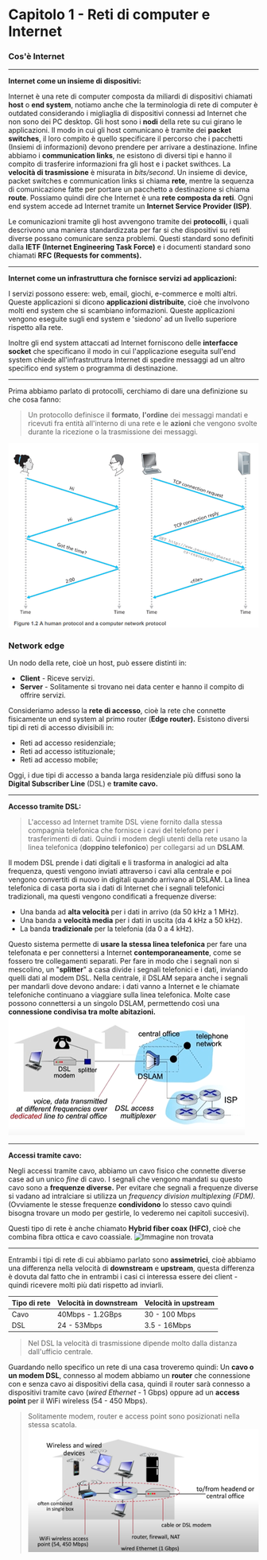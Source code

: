 # Capitolo 1 - Reti di computer e Internet

### Cos'è Internet 
---

**Internet come un insieme di dispositivi:**

Internet è una rete di computer composta da miliardi di dispositivi chiamati **host** o **end system**, notiamo anche che la terminologia di rete di computer è outdated considerando i migliaglia di dispositivi connessi ad Internet che non sono dei PC desktop. Gli host sono i **nodi** della rete su cui girano le applicazioni.
Il modo in cui gli host comunicano è tramite dei **packet switches**, il loro compito è quello specificare il percorso che i pacchetti (Insiemi di informazioni) devono prendere per arrivare a destinazione.
Infine abbiamo i **communication links**, ne esistono di diversi tipi e hanno il compito di trasferire informazioni fra gli host e i packet swithces. La **velocità di trasmissione** è misurata in *bits/second*.
Un insieme di device, packet switches e communication links si chiama **rete**, mentre la sequenza di comunicazione fatte per portare un pacchetto a destinazione si chiama **route**.
Possiamo quindi dire che Internet è una **rete composta da reti**. Ogni end system accede ad Internet tramite un **Internet Service Provider (ISP)**.

Le comunicazioni tramite gli host avvengono tramite dei **protocolli**, i quali descrivono una maniera standardizzata per far si che dispositivi su reti diverse possano comunicare senza problemi. Questi standard sono definiti dalla **IETF (Internet Engineering Task Force)** e i documenti standard sono chiamati **RFC (Requests for comments).**

---
**Internet come un infrastruttura che fornisce servizi ad applicazioni:** 

I servizi possono essere: web, email, giochi, e-commerce e molti altri. Queste applicazioni si dicono **applicazioni distribuite**, cioè che involvono molti end system che si scambiano informazioni. Queste applicazioni vengono eseguite sugli end system e 'siedono' ad un livello superiore rispetto alla rete.

Inoltre gli end system attaccati ad Internet forniscono delle **interfacce socket** che specificano il modo in cui l'applicazione eseguita sull'end system chiede all'infrastruttrura Internet di spedire messaggi ad un altro specifico end system o programma di destinazione.

---
Prima abbiamo parlato di protocolli, cerchiamo di dare una definizione su che cosa fanno:

>Un protocollo definisce il **formato**, **l'ordine** dei messaggi mandati e ricevuti fra entità all'interno di una rete e le **azioni** che vengono svolte durante la ricezione o la trasmissione dei messaggi.

![Immagine non trovata](Immagini/HumanProtocol.png)

### Network edge

Un nodo della rete, cioè un host, può essere distinti in:

- **Client** - Riceve servizi.
- **Server** - Solitamente si trovano nei data center e hanno il compito di offrire servizi.

 Consideriamo adesso la **rete di accesso**, cioè la rete che connette fisicamente un end system al primo router (**Edge router).** Esistono diversi tipi di reti di accesso divisibili in: 

- Reti ad accesso residenziale;
- Reti ad accesso istituzionale;
- Reti ad accesso mobile;

Oggi, i due tipi di accesso a banda larga residenziale più diffusi sono la **Digital Subscriber Line** (DSL) e **tramite cavo.**

---
**Accesso tramite DSL:**

> L'accesso ad Internet tramite DSL viene fornito dalla stessa compagnia telefonica che fornisce i cavi del telefono per i trasferimenti di dati. Quindi i modem degli utenti della rete usano la linea telefonica (**doppino telefonico**) per collegarsi ad un **DSLAM**.

Il modem DSL prende i dati digitali e li trasforma in analogici ad alta frequenza, questi vengono inviati attraverso i cavi alla centrale e poi vengono convertiti di nuovo in digitali quando arrivano al DSLAM.
La linea telefonica di casa porta sia i dati di Internet che i segnali telefonici tradizionali, ma questi vengono condificati a frequenze diverse:

- Una banda ad **alta velocità** per i dati in arrivo (da 50 kHz a 1 MHz).
- Una banda a **velocità media** per i dati in uscita (da 4 kHz a 50 kHz).
- La banda **tradizionale** per la telefonia (da 0 a 4 kHz).

Questo sistema permette di **usare la stessa linea telefonica** per fare una telefonata e per connettersi a Internet **contemporaneamente**, come se fossero tre collegamenti separati. Per fare in modo che i segnali non si mescolino, un "**splitter**" a casa divide i segnali telefonici e i dati, inviando quelli dati al modem DSL. Nella centrale, il DSLAM separa anche i segnali per mandarli dove devono andare: i dati vanno a Internet e le chiamate telefoniche continuano a viaggiare sulla linea telefonica. Molte case possono connettersi a un singolo DSLAM, permettendo così una **connessione condivisa tra molte abitazioni.**
![Immagine non trovata](Immagini/DSL.png)

---
**Accessi tramite cavo:**

Negli accessi tramite cavo, abbiamo un cavo fisico che connette diverse case ad un unico *fine* di cavo. I segnali che vengono mandati su questo cavo sono a **frequenze diverse.**
Per evitare che segnali a frequenze diverse si vadano ad intralciare si utilizza un *frequency division multiplexing (FDM).* (Ovviamente le stesse frequenze **condividono** lo stesso cavo quindi bisogna trovare un modo per gestirle, lo vederemo nei capitoli succesivi).

Questi tipo di rete è anche chiamato **Hybrid fiber coax (HFC)**, cioè che combina fibra ottica e cavo coassiale.
![Immagine non trovata](Cavo.png)

---
Entrambi i tipi di rete di cui abbiamo parlato sono **assimetrici**, cioè abbiamo una differenza nella velocità di **downstream** e **upstream**, questa differenza è dovuta dal fatto che in entrambi i casi ci interessa essere dei client - quindi ricevere molti più dati rispetto ad inviarli.

| Tipo di rete | Velocità in downstream | Velocità in upstream |
| -------------| -----------------------|----------------------|   
| Cavo         | 40Mbps - 1.2GBps       | 30 - 100 Mbps        | 
| DSL          | 24 - 53Mbps            | 3.5 - 16Mbps         |

>Nel DSL la velocità di trasmissione dipende molto dalla distanza dall'ufficio centrale.

Guardando nello specifico un rete di una casa troveremo quindi: Un **cavo o un modem DSL**, connesso al modem abbiamo un **router** che connessione con e senza cavo ai dispositivi della casa, quindi il router sarà connesso a dispositivi tramite cavo (*wired Ethernet* - 1 Gbps) oppure ad un **access point** per il WiFi wireless (54 - 450 Mbps).

>Solitamente modem, router e access point sono posizionati nella stessa scatola.
![Immagine non trovata](Immagini/Home_Network.png)
